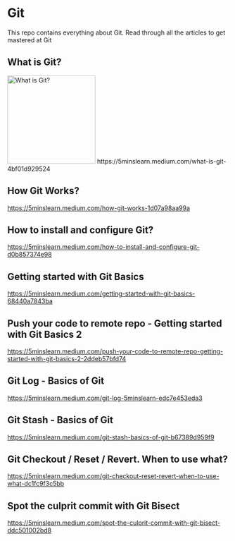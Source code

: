 # Git
This repo contains everything about Git. Read through all the articles to get mastered at Git

## What is Git? 
<img src="https://miro.medium.com/max/1400/1*N0Rg28mkGeWX-hHqDLlUYg.png" alt="What is Git? " width="200" height="200" />
https://5minslearn.medium.com/what-is-git-4bf01d929524

## How Git Works? 
https://5minslearn.medium.com/how-git-works-1d07a98aa99a

## How to install and configure Git? 
https://5minslearn.medium.com/how-to-install-and-configure-git-d0b857374e98

## Getting started with Git Basics
https://5minslearn.medium.com/getting-started-with-git-basics-68440a7843ba

## Push your code to remote repo - Getting started with Git Basics 2
https://5minslearn.medium.com/push-your-code-to-remote-repo-getting-started-with-git-basics-2-2ddeb57bfd74

## Git Log - Basics of Git
https://5minslearn.medium.com/git-log-5minslearn-edc7e453eda3

## Git Stash - Basics of Git
https://5minslearn.medium.com/git-stash-basics-of-git-b67389d959f9

## Git Checkout / Reset / Revert. When to use what? 
https://5minslearn.medium.com/git-checkout-reset-revert-when-to-use-what-dc1fc9f3c5bb

## Spot the culprit commit with Git Bisect
https://5minslearn.medium.com/spot-the-culprit-commit-with-git-bisect-ddc501002bd8
